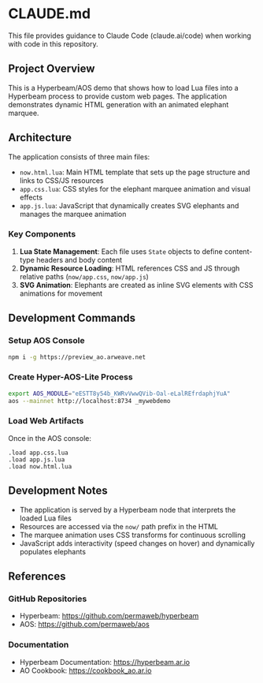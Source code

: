 # CLAUDE.md

This file provides guidance to Claude Code (claude.ai/code) when working with code in this repository.

## Project Overview

This is a Hyperbeam/AOS demo that shows how to load Lua files into a Hyperbeam process to provide custom web pages. The application demonstrates dynamic HTML generation with an animated elephant marquee.

## Architecture

The application consists of three main files:
- `now.html.lua`: Main HTML template that sets up the page structure and links to CSS/JS resources
- `app.css.lua`: CSS styles for the elephant marquee animation and visual effects
- `app.js.lua`: JavaScript that dynamically creates SVG elephants and manages the marquee animation

### Key Components

1. **Lua State Management**: Each file uses `State` objects to define content-type headers and body content
2. **Dynamic Resource Loading**: HTML references CSS and JS through relative paths (`now/app.css`, `now/app.js`)
3. **SVG Animation**: Elephants are created as inline SVG elements with CSS animations for movement

## Development Commands

### Setup AOS Console
```bash
npm i -g https://preview_ao.arweave.net
```

### Create Hyper-AOS-Lite Process
```bash
export AOS_MODULE="eESTT8y54b_KWRvVwwQVib-Oal-eLalREfrdaphjYuA"
aos --mainnet http://localhost:8734 _mywebdemo
```

### Load Web Artifacts
Once in the AOS console:
```
.load app.css.lua
.load app.js.lua
.load now.html.lua
```

## Development Notes

- The application is served by a Hyperbeam node that interprets the loaded Lua files
- Resources are accessed via the `now/` path prefix in the HTML
- The marquee animation uses CSS transforms for continuous scrolling
- JavaScript adds interactivity (speed changes on hover) and dynamically populates elephants

## References

### GitHub Repositories
- Hyperbeam: https://github.com/permaweb/hyperbeam
- AOS: https://github.com/permaweb/aos

### Documentation
- Hyperbeam Documentation: https://hyperbeam.ar.io
- AO Cookbook: https://cookbook_ao.ar.io
